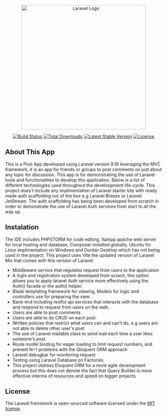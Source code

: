 <p align="center"><a href="https://laravel.com" target="_blank"><img src="https://raw.githubusercontent.com/laravel/art/master/logo-lockup/5%20SVG/2%20CMYK/1%20Full%20Color/laravel-logolockup-cmyk-red.svg" width="400" alt="Laravel Logo"></a></p>

<p align="center">
<a href="https://travis-ci.org/laravel/framework"><img src="https://travis-ci.org/laravel/framework.svg" alt="Build Status"></a>
<a href="https://packagist.org/packages/laravel/framework"><img src="https://img.shields.io/packagist/dt/laravel/framework" alt="Total Downloads"></a>
<a href="https://packagist.org/packages/laravel/framework"><img src="https://img.shields.io/packagist/v/laravel/framework" alt="Latest Stable Version"></a>
<a href="https://packagist.org/packages/laravel/framework"><img src="https://img.shields.io/packagist/l/laravel/framework" alt="License"></a>
</p>

## About This App

This is a Post App developed using Laravel version 9.19 leveraging the MVC framework, it is an app for friends or groups to post comments on just about any topic for discussion.  This app is for demonstrating the use of Laravel tools and functionalities to develop this application.  Below is a list of different technologies used throughout the develoopment life-cycle.  This project does't include any implimentation of Laravel starter kits with ready made auth scaffolding out of the box e.g Laravel Breeze or Laravel JetStream. The auth scaffolding has being been developed from scratch in order to demonstrate the use of Laravel Auth services from start to all the way up.
## Instalation
The IDE includes PHPSTORM for code editing, Xampp apache web server for local hosting and database, Composer installed globally, Ubuntu for Linux implimentation on Windows and Docker Desktop which has not being used in the project.
This project uses Vite the updated version of Laravel Mix that comes with this version of Laravel.
- Middleware service that regulates request from users to the application
- A login and registration system developed from scrach, this option allows you to apply laravel Auth service more effectively using the Auth() facade or the auth() helper.
- Blade templating framework for viewing, Models for logic and controllers use for preparing the view.
- Back-end including restful api services that interacts with the database and respond to request from users on the web.
- Users are able to post comments.
- Users are able to do CRUD on each post.
- Written policies that restrict what users can and can't do, e.g users are not able to delete other user's post
- The use of Laravel mailable class to send mail each time a user likes someone's post.
- Route model binding for eager loading to limit request numbers, and prevent N+1 problems with the Qloquent ORM approach
- Laravel debugbar for monitoring request 
- Testing using Laravel Database on Factories
- This project utalises Eloquent ORM for a more agile development process but this does not denote the fact that Query Builder is more effective interms of resources and speed on bigger projects

## License

The Laravel framework is open-sourced software licensed under the [MIT license](https://opensource.org/licenses/MIT).
